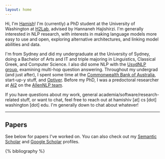 ```yaml
---
layout: home
---
```


Hi, I'm <a href="#" data-tooltip="[ˈheɪmɪʃ]">Hamish</a>! I'm (currently) a PhD student at the University of Washington at [H2Lab](https://h2lab.cs.washington.edu/), advised by Hannaneh Hajishirzi. I'm generally interested in NLP research, with interests in making language models more easy to use and open, exploring alternative architectures, and linking model abilities and data.

I'm from Sydney and did my undergraduate at the University of Sydney, doing a Bachelor of Arts and IT and triple majoring in Linguistics, Classical Greek, and Computer Science. I also did some NLP with the [UsydNLP group](https://usydnlp.info/), examining multi-hop question answering. Throughout my undergrad (and just after), I spent some time at the [Commonwealth Bank of Australia](https://www.commbank.com.au/), start-up-y stuff, and [Optiver](https://www.optiver.com/). Before my PhD, I was a predoctoral researcher at [AI2](https://allenai.org/) on the [AllenNLP team](https://allenai.org/allennlp).

If you have questions about my work, general academia/software/research-related stuff, or want to chat, feel free to reach out at hamishiv [at] cs [dot] washington [dot] edu. I'm generally down to chat about whatever!

<hr>
<h2>Papers</h2>

See below for papers I've worked on. You can also check out my [Semantic Scholar](https://www.semanticscholar.org/author/Hamish-Ivison/2056776606) and [Google Scholar](https://scholar.google.com/citations?user=JxCXMlkAAAAJ) profiles.

{% bibliography %}
